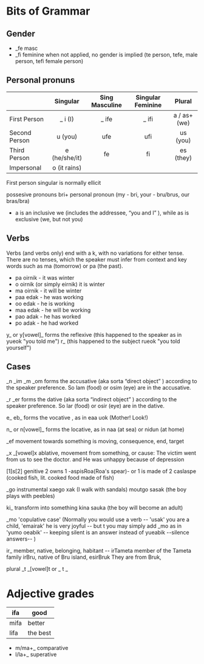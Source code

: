 # Bits of Grammar

## Gender

+ _fe masc
+ _fi feminine
when not applied, no gender is implied (te person, tefe, male person, tefi female person)

## Personal pronuns

|       | Singular	| Sing Masculine | Singular Feminine | Plural |
|-------|:---------:|:------:|:------:|:------:|
| First Person | 	_ i (I)	| _ ife | _ ifi | a / as+ (we) |
| Second Person	| u (you) | ufe | ufi |	us (you) |
| Third Person	| e (he/she/it) |fe | fi |	es (they) |
| Impersonal | o (it rains) | |

First person singular is normally ellicit

possesive pronouns bri+ personal pronoun  (my - bri, your - bru/brus, our bras/bra)

+ a is an inclusive we (includes the addressee, “you and I” ), while as is exclusive (we, but not you)

## Verbs

Verbs (and verbs only) end with a k, with no variations for either tense. There are no tenses, which the speaker must infer from context and key words such as ma (tomorrow) or pa (the past).

* pa oirnik - it was winter
* o oirnik (or simply eirnik) it is winter
* ma oirnik - it will be winter
* paa edak - he was working
* oo edak - he is working
* maa edak - he will be working
* pao adak - he has worked
* po adak - he had worked


y_ or y[vowel]_ forms the reflexive (this happened to the speaker as in yueok "you told me")
r_ (this happened to the subject rueok "you told yourself")

## Cases

_n _im  _m  _om forms the accusative (aka sorta “direct object” ) according to the speaker preference. So lam (food) or osim (eye) are in the accusative.

_r _er forms the dative (aka sorta “indirect object” ) according to the speaker preference. So lar (food) or osir (eye) are in the dative.

e_ eb_ forms the vocative , as in eaa uok (Mother! Look!)

n_ or n[vowel]_ forms the locative, as in naa (at sea) or nidun (at home)

_ef  movement towards something is moving, consequence, end, target

_x _[vowel]x ablative, movement from something, or cause: The victim went from us to see the doctor. and He was unhappy because of depression

[1]_s_[2]  genitive 2 owns 1 -aspisRoa(Roa's spear)- or 1 is made of 2   caslaspe (cooked fish, lit. cooked food made of fish)

_go instrumental xaego xak  (I walk with sandals) moutgo sasak (the boy plays with peebles)

ki_ transform into something  kina sauka (the boy will become an adult)

_mo 'copulative case' (Normally you would use a verb -- 'usak' you are a child, 'emairak' he is very joyful -- but t you may simply add _mo as in 'yumo oeabik' -- keeping silent is an answer instead of yueabik --silence answers-- )

ir_ member, native, belonging, habitant -- irTameta member of the Tameta family irBru, native of Bru island, esirBruk They are from Bruk, 

plural _t  _[vowel]t or _ t _ 

Adjective grades
================

| ifa | good |
|-----|------|
| mifa | better |
| lifa | the best |

* m/ma+_ comparative
* l/la+_ superative
